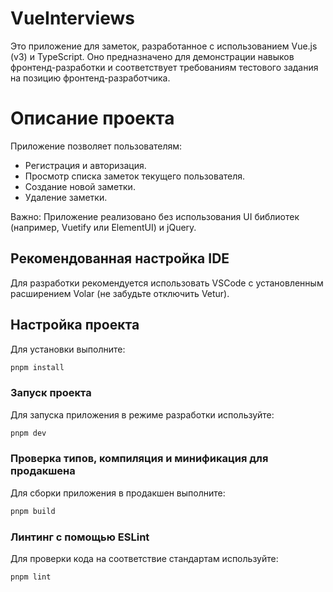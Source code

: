 # VueInterviews

Это приложение для заметок, разработанное с использованием Vue.js (v3) и TypeScript. Оно предназначено для демонстрации навыков фронтенд-разработки и соответствует требованиям тестового задания на позицию фронтенд-разработчика.

# Описание проекта

Приложение позволяет пользователям:

- Регистрация и авторизация. <br>
- Просмотр списка заметок текущего пользователя. <br>
- Создание новой заметки. <br>
- Удаление заметки.

Важно: Приложение реализовано без использования UI библиотек (например, Vuetify или ElementUI) и jQuery.

## Рекомендованная настройка IDE

Для разработки рекомендуется использовать VSCode с установленным расширением Volar (не забудьте отключить Vetur).

## Настройка проекта

Для установки выполните:

```sh
pnpm install
```

### Запуск проекта

Для запуска приложения в режиме разработки используйте:

```sh
pnpm dev
```

### Проверка типов, компиляция и минификация для продакшена

Для сборки приложения в продакшен выполните:

```sh
pnpm build
```

### Линтинг с помощью ESLint

Для проверки кода на соответствие стандартам используйте:

```sh
pnpm lint
```
